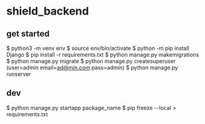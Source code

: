 # shield_backend

## get started

$ python3 -m venv env
$ source env/bin/activate
$ python -m pip install Django
$ pip install -r requirements.txt
$ python manage.py makemigrations
$ python manage.py migrate
$ python manage.py createsuperuser (user=admin email=ad@min.com pass=admin)
$ python manage.py runserver

## dev

$ python manage.py startapp package_name
$ pip freeze --local > requirements.txt